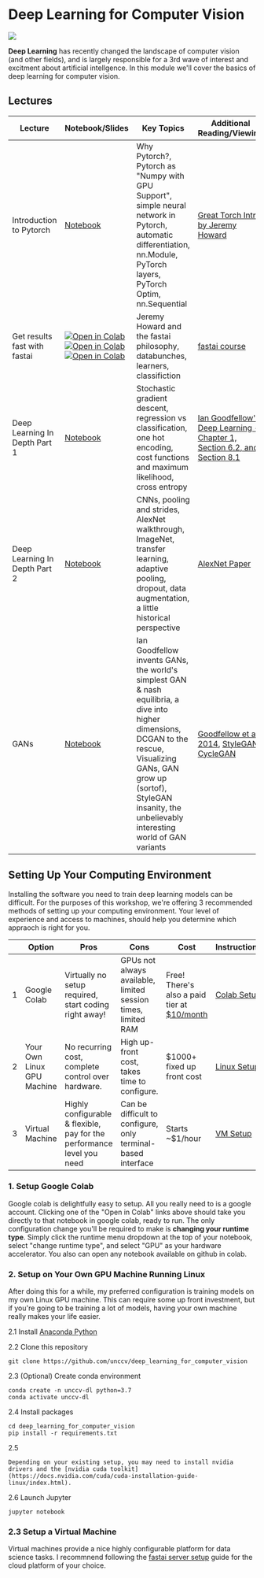 # Deep Learning for Computer Vision

![](graphics/open_pose.gif)

**Deep Learning** has recently changed the landscape of computer vision (and other fields), and is largely responsible for a 3rd wave of interest and excitment about artificial intellgence. In this module we'll cover the basics of deep learning for computer vision. 

## Lectures

| Lecture | Notebook/Slides | Key Topics | Additional Reading/Viewing | 
| -------  | --------------- | ------------ | -------------------------- | 
| Introduction to Pytorch | [Notebook](https://github.com/unccv/deep_learning_for_computer_vision/blob/master/notebooks/01-introduction-to-pytorch.ipynb)| Why Pytorch?, Pytorch as "Numpy with GPU Support", simple neural network in Pytorch, automatic differentiation, nn.Module, PyTorch layers, PyTorch Optim, nn.Sequential | [Great Torch Intro by Jeremy Howard](https://pytorch.org/tutorials/beginner/nn_tutorial.html) |
| Get results fast with fastai | [![Open in Colab](https://colab.research.google.com/assets/colab-badge.svg)](https://colab.research.google.com/github/unccv/deep_learning_for_computer_vision/blob/master/notebooks/02-image-classification-with-fastai.ipynb) [![Open in Colab](https://colab.research.google.com/assets/colab-badge.svg)](https://colab.research.google.com/github/unccv/deep_learning_for_computer_vision/blob/master/notebooks/03-bounding-box-detection-with-fastai.ipynb) [![Open in Colab](https://colab.research.google.com/assets/colab-badge.svg)](https://colab.research.google.com/github/unccv/deep_learning_for_computer_vision/blob/master/notebooks/04-semantic-segmentation-with-fastai.ipynb) | Jeremy Howard and the fastai philosophy, databunches, learners, classifiction| [fastai course](https://github.com/fastai/course-v3)|
| Deep Learning In Depth Part 1| [Notebook](https://github.com/unccv/deep_learning_for_computer_vision/blob/master/notebooks/05-deep-learning-in-depth-1.ipynb) |Stochastic gradient descent, regression vs classification, one hot encoding, cost functions and maximum likelihood, cross entropy | [Ian Goodfellow's Deep Learning - Chapter 1, Section 6.2, and Section 8.1](https://www.deeplearningbook.org/) |
| Deep Learning In Depth Part 2| [Notebook](https://github.com/unccv/deep_learning_for_computer_vision/blob/master/notebooks/06-deep-learning-in-depth-2.ipynb) |CNNs, pooling and strides, AlexNet walkthrough, ImageNet, transfer learning, adaptive pooling, dropout, data augmentation, a little historical perspective | [AlexNet Paper](https://papers.nips.cc/paper/4824-imagenet-classification-with-deep-convolutional-neural-networks.pdf)|
|  GANs | [Notebook](https://github.com/unccv/deep_learning_for_computer_vision/blob/master/notebooks/07-generative-adversarial-networks.ipynb) | Ian Goodfellow invents GANs, the world's simplest GAN & nash equilibria, a dive into higher dimensions, DCGAN to the rescue, Visualizing GANs, GAN grow up (sortof), StyleGAN insanity, the unbelievably interesting world of GAN variants | [Goodfellow et al 2014](https://arxiv.org/pdf/1406.2661.pdf), [StyleGAN](https://arxiv.org/pdf/1812.04948.pdf), [CycleGAN](https://arxiv.org/pdf/1703.10593.pdf)|


## Setting Up Your Computing Environment
Installing the software you need to train deep learning models can be difficult. For the purposes of this workshop, we're offering 3 recommended methods of setting up your computing environment. Your level of experience and access to machines, should help you determine which appraoch is right for you. 

| | Option | Pros | Cons | Cost | Instructions | 
| - | ------ | ---- | ---- | ---- | ------------ | 
| 1 | Google Colab | Virtually no setup required, start coding right away! | GPUs not always available, limited session times, limited RAM | Free! There's also a paid tier at [$10/month](https://colab.research.google.com/signup) | [Colab Setup](https://github.com/stephencwelch/dsgo-dl-workshop-summer-2020#21-setup-google-colab) |
| 2 | Your Own Linux GPU Machine | No recurring cost, complete control over hardware. | High up-front cost, takes time to configure. | $1000+ fixed up front cost | [Linux Setup](https://github.com/stephencwelch/dsgo-dl-workshop-summer-2020#22-setup-on-your-own-gpu-machine-running-linux) |
| 3 | Virtual Machine | Highly configurable & flexible, pay for the performance level you need | Can be difficult to configure, only terminal-based interface | Starts ~$1/hour | [VM Setup](https://github.com/stephencwelch/dsgo-dl-workshop-summer-2020#23-setup-a-virtual-machine) |

### 1. Setup Google Colab
Google colab is delightfully easy to setup. All you really need to is a google account. Clicking one of the "Open in Colab" links above should take you directly to that notebook in google colab, ready to run. The only configuration change you'll be required to make is **changing your runtime type**. Simply click the runtime menu dropdown at the top of your notebook, select "change runtime type", and select "GPU" as your hardware accelerator. You also can open any notebook available on github in colab. 

### 2. Setup on Your Own GPU Machine Running Linux
After doing this for a while, my preferred configuration is training models on my own Linux GPU machine. This can require some up front investment, but if you're going to be training a lot of models, having your own machine really makes your life easier. 

2.1 Install [Anaconda Python](https://www.anaconda.com/products/individual)

2.2 Clone this repository
```
git clone https://github.com/unccv/deep_learning_for_computer_vision

```

2.3 (Optional) Create conda environment
```
conda create -n unccv-dl python=3.7
conda activate unccv-dl
```

2.4 Install packages
```
cd deep_learning_for_computer_vision
pip install -r requirements.txt
```

2.5
```
Depending on your existing setup, you may need to install nvidia drivers and the [nvidia cuda toolkit](https://docs.nvidia.com/cuda/cuda-installation-guide-linux/index.html). 
```

2.6 Launch Jupyter
```
jupyter notebook
```

### 2.3 Setup a Virtual Machine
Virtual machines provide a nice highly configurable platform for data science tasks. I recommnend following the [fastai server setup](https://course.fast.ai/start_azure.html) guide for the cloud platform of your choice. 

